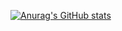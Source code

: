 [![Anurag's GitHub stats](https://github-readme-stats.vercel.app/api?username=karlbree&theme=radical)](https://github.com/anuraghazra/github-readme-stats)


